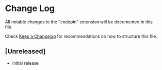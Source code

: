 # Change Log

All notable changes to the "codepin" extension will be documented in this file.

Check [Keep a Changelog](http://keepachangelog.com/) for recommendations on how to structure this file.

## [Unreleased]

- Initial release